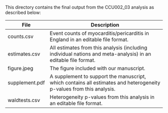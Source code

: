 This directory contains the final output from the CCU002_03 analysis as described below:

| File           | Description                                                                                                         |
|----------------|---------------------------------------------------------------------------------------------------------------------|
| counts.csv     | Event counts of myocarditis/pericarditis in England in an editable file format.                                     |
| estimates.csv  | All estimates from this analysis (including individual nations and meta-analysis) in an editable file format.       |
| figure.jpeg    | The figure included with our manuscript.                                                                            |
| supplement.pdf | A supplement to support the manuscript, which contains all estimates and heterogeneity p-values from this analysis. |
| waldtests.csv  | Heterogeneity p-values from this analysis in an editable file format.                                               |
